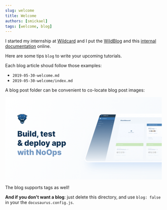 ```yaml
---
slug: welcome
title: Welcome
authors: [smickael]
tags: [welcome, blog]
---
```


I started my internship at [Wildcard](https://w6d.io) and I put the [WildBlog](https://w6d.io/blog) and this [internal documentation](https://smickael.github.io/docinterne) online.

Here are some tips `blog` to write your upcoming tutorials.

Each blog article shoud follow those examples:

- `2019-05-30-welcome.md`
- `2019-05-30-welcome/index.md`

A blog post folder can be convenient to co-locate blog post images:

![Wildcard](./w6d.png)

The blog supports tags as well!

**And if you don't want a blog**: just delete this directory, and use `blog: false` in your the `docusaurus.config.js`.
